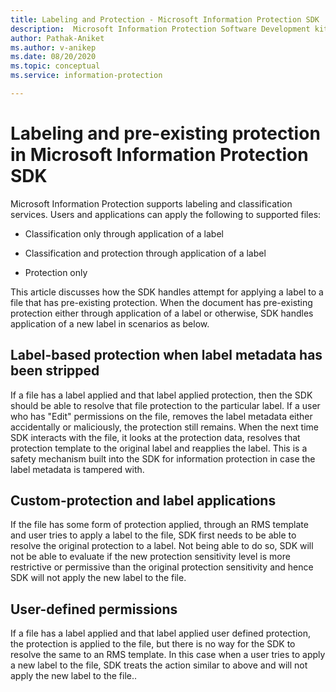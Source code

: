```yaml
---
title: Labeling and Protection - Microsoft Information Protection SDK
description:  Microsoft Information Protection Software Development kit operations.
author: Pathak-Aniket
ms.author: v-anikep
ms.date: 08/20/2020
ms.topic: conceptual
ms.service: information-protection

---
```


# Labeling and pre-existing protection in Microsoft Information Protection SDK

Microsoft Information Protection supports labeling and classification services. Users and applications can apply the following to supported files:

- Classification only through application of a label

- Classification and protection through application of a label

- Protection only

This article discusses how the SDK handles attempt for applying a label to a file that has pre-existing protection. When the document has pre-existing protection either through application of a label or otherwise, SDK handles application of a new label in scenarios as below.

## Label-based protection when label metadata has been stripped

If a file has a label applied and that label applied protection, then the SDK should be able to resolve that file protection to the particular label. If a user who has "Edit" permissions on the file, removes the label metadata either accidentally or maliciously, the protection still remains. When the next time SDK interacts with the file, it looks at the protection data, resolves that protection template to the original label and reapplies the label. This is a safety mechanism built into the SDK for information protection in case the label metadata is tampered with.

## Custom-protection and label applications

If the file has some form of protection applied, through an RMS template and user tries to apply a label to the file, SDK first needs to be able to resolve the original protection to a label. Not being able to do so, SDK will not be able to evaluate if the new protection sensitivity level is more restrictive or permissive than the original protection sensitivity and hence SDK will not apply the new label to the file.

## User-defined permissions

If a file has a label applied and that label applied user defined protection, the protection is applied to the file, but there is no way for the SDK to resolve the same to an RMS template. In this case when a user tries to apply a new label to the file, SDK treats the action similar to above and will not apply the new label to the file..
